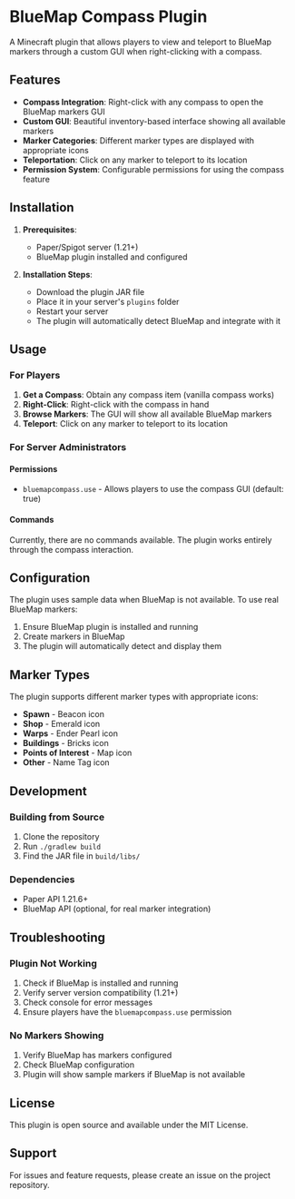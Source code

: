 # BlueMap Compass Plugin

A Minecraft plugin that allows players to view and teleport to BlueMap markers through a custom GUI when right-clicking with a compass.

## Features

- **Compass Integration**: Right-click with any compass to open the BlueMap markers GUI
- **Custom GUI**: Beautiful inventory-based interface showing all available markers
- **Marker Categories**: Different marker types are displayed with appropriate icons
- **Teleportation**: Click on any marker to teleport to its location
- **Permission System**: Configurable permissions for using the compass feature

## Installation

1. **Prerequisites**:
   - Paper/Spigot server (1.21+)
   - BlueMap plugin installed and configured

2. **Installation Steps**:
   - Download the plugin JAR file
   - Place it in your server's `plugins` folder
   - Restart your server
   - The plugin will automatically detect BlueMap and integrate with it

## Usage

### For Players

1. **Get a Compass**: Obtain any compass item (vanilla compass works)
2. **Right-Click**: Right-click with the compass in hand
3. **Browse Markers**: The GUI will show all available BlueMap markers
4. **Teleport**: Click on any marker to teleport to its location

### For Server Administrators

#### Permissions

- `bluemapcompass.use` - Allows players to use the compass GUI (default: true)

#### Commands

Currently, there are no commands available. The plugin works entirely through the compass interaction.

## Configuration

The plugin uses sample data when BlueMap is not available. To use real BlueMap markers:

1. Ensure BlueMap plugin is installed and running
2. Create markers in BlueMap
3. The plugin will automatically detect and display them

## Marker Types

The plugin supports different marker types with appropriate icons:

- **Spawn** - Beacon icon
- **Shop** - Emerald icon  
- **Warps** - Ender Pearl icon
- **Buildings** - Bricks icon
- **Points of Interest** - Map icon
- **Other** - Name Tag icon

## Development

### Building from Source

1. Clone the repository
2. Run `./gradlew build`
3. Find the JAR file in `build/libs/`

### Dependencies

- Paper API 1.21.6+
- BlueMap API (optional, for real marker integration)

## Troubleshooting

### Plugin Not Working

1. Check if BlueMap is installed and running
2. Verify server version compatibility (1.21+)
3. Check console for error messages
4. Ensure players have the `bluemapcompass.use` permission

### No Markers Showing

1. Verify BlueMap has markers configured
2. Check BlueMap configuration
3. Plugin will show sample markers if BlueMap is not available

## License

This plugin is open source and available under the MIT License.

## Support

For issues and feature requests, please create an issue on the project repository. 